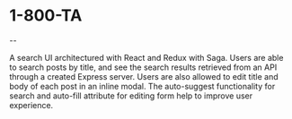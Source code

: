 # 1-800-TA
--

A search UI architectured with React and Redux with Saga. Users are able to search posts by title, and see the search results retrieved from an API through a created Express server. Users are also allowed to edit title and body of each post in an inline modal. The auto-suggest functionality for search and auto-fill attribute for editing form help to improve user experience. 

